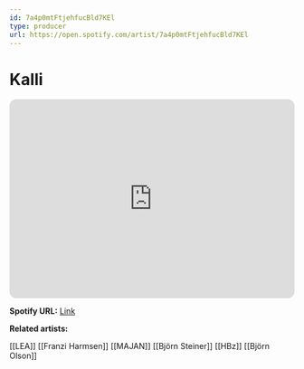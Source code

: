 ```yaml
---
id: 7a4p0mtFtjehfucBld7KEl
type: producer
url: https://open.spotify.com/artist/7a4p0mtFtjehfucBld7KEl
---
```

# Kalli

<iframe style="border-radius:12px" src="https://open.spotify.com/embed/artist/7a4p0mtFtjehfucBld7KEl" width="100%" height="352" frameBorder="0" allowfullscreen="" allow="autoplay; clipboard-write; encrypted-media; fullscreen; picture-in-picture" loading="lazy"></iframe>

**Spotify URL:** [Link](https://open.spotify.com/artist/7a4p0mtFtjehfucBld7KEl)

**Related artists:**

[[LEA]]
[[Franzi Harmsen]]
[[MAJAN]]
[[Björn Steiner]]
[[HBz]]
[[Björn Olson]]
